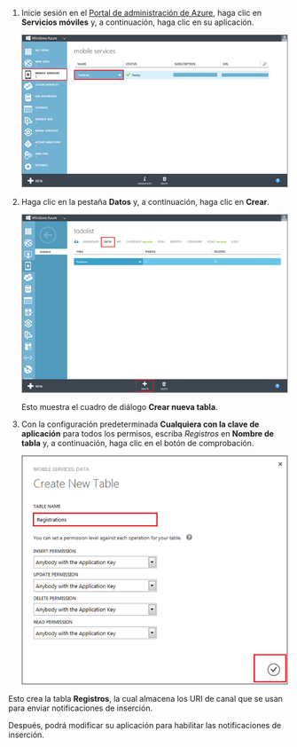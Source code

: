 ﻿
1. Inicie sesión en el [Portal de administración de Azure], haga clic en **Servicios móviles** y, a continuación, haga clic en su aplicación.

	![](./media/mobile-services-create-new-push-table/mobile-services-selection.png)

2. Haga clic en la pestaña **Datos** y, a continuación, haga clic en **Crear**.

	![](./media/mobile-services-create-new-push-table/mobile-create-table.png)

	Esto muestra el cuadro de diálogo **Crear nueva tabla**.

3. Con la configuración predeterminada **Cualquiera con la clave de aplicación** para todos los permisos, escriba _Registros_ en **Nombre de tabla** y, a continuación, haga clic en el botón de comprobación.

	![](./media/mobile-services-create-new-push-table/mobile-create-registrations-table.png)

  Esto crea la tabla **Registros**, la cual almacena los URI de canal que se usan para enviar notificaciones de inserción.

Después, podrá modificar su aplicación para habilitar las notificaciones de inserción.

<!-- URLs -->
[Portal de administración de Azure]: https://manage.windowsazure.com/
